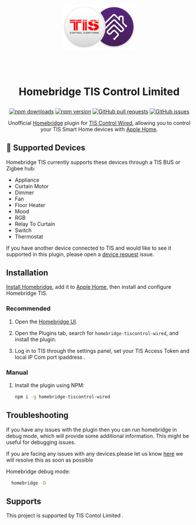 <span align="center">

<h1>
<p align="center">

<img src="https://github.com/tis-control/homebridge-tiscontrol-wired/blob/master/logo.png" width="200">

</p>
  <br />
  <p align="center">
  Homebridge TIS Control Limited
  </p>
</h1>

[![npm downloads](https://badgen.net/npm/dt/homebridge-tiscontrol-wired?color=purple)](https://www.npmjs.com/package/homebridge-tiscontrol-wired)
[![npm version](https://badgen.net/npm/v/homebridge-tiscontrol-wired?color=purple)](https://www.npmjs.com/package/homebridge-tiscontrol-wired)
[![GitHub pull requests](https://img.shields.io/github/issues-pr/tiscontrol/homebridge-tiscontrol-wired.svg)](https://github.com/tis-control/homebridge-tiscontrol-wired/pulls)
[![GitHub issues](https://img.shields.io/github/issues/tiscontrol/homebridge-tiscontrol-wired.svg)](https://github.com/tis-control/homebridge-tiscontrol-wired/issues)

Unofficial [Homebridge](https://homebridge.io) plugin for [TIS Control Wired](https://www.tiscontrol.com/tptis/en/index.html), allowing you to control your TIS Smart Home devices with [Apple Home](https://www.apple.com/ios/home/).

</span>

## 🔄 Supported Devices

Homebridge TIS currently supports these devices through a TIS BUS or Zigbee hub:

-  Appliance
-  Curtain Motor
-  Dimmer
-  Fan 
-  Floor Heater
-  Mood
-  RGB
-  Relay To Curtain
-  Switch
-  Thermostat


If you have another device connected to TIS and would like to see it supported in this plugin, please open a [device request](https://github.com/tis-control/homebridge-tiscontrol-wired/issues/new?assignees=&labels=enhancement,new%20device&template=device-request.md&title=New%20device:) issue.

## Installation

[Install Homebridge](https://github.com/homebridge/homebridge/wiki), add it to [Apple Home](https://github.com/homebridge/homebridge/blob/master/README.md#adding-homebridge-to-ios), then install and configure Homebridge TIS.

### Recommended

1. Open the [Homebridge UI](https://github.com/homebridge/homebridge/wiki/Install-Homebridge-on-macOS#complete-login-to-the-homebridge-ui).

2. Open the Plugins tab, search for `homebridge-tiscontrol-wired`, and install the plugin.

3. Log in to TIS through the settings panel, set your TIS Access Token and local IP Com port ipaddress  .

### Manual

1. Install the plugin using NPM:

   ```sh
   npm i -g homebridge-tiscontrol-wired

   ```

## Troubleshooting

If you have any issues with the plugin then you can run homebridge in debug mode, which will provide some additional information. This might be useful for debugging issues.

 If you are facing any issues with any devices.please let us know [here](https://github.com/tis-control/homebridge-tiscontrol-wired/issues/new) we will resolve this as soon as possible 

Homebridge debug mode:

 ```sh
   homebridge -D

   ```

## Supports

This project is supported by TIS Contol Limited .
